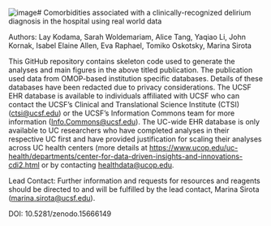 ![image](https://github.com/user-attachments/assets/8cebbb7e-bdd1-4de9-a79c-92234745a9d6)# Comorbidities associated with a clinically-recognized delirium diagnosis in the hospital using real world data

Authors: Lay Kodama, Sarah Woldemariam, Alice Tang, Yaqiao Li, John Kornak, Isabel Elaine Allen, Eva Raphael, Tomiko Oskotsky, Marina Sirota

This GitHub repository contains skeleton code used to generate the analyses and main figures in the above titled publication. The publication used data from OMOP-based institution specific databases. Details of these databases have been redacted due to privacy considerations. The UCSF EHR database is available to individuals affiliated with UCSF who can contact the UCSF’s Clinical and Translational Science Institute (CTSI) (ctsi@ucsf.edu) or the UCSF’s Information Commons team for more information (Info.Commons@ucsf.edu). The UC-wide EHR database is only available to UC researchers who have completed analyses in their respective UC first and have provided justification for scaling their analyses across UC health centers (more details at https://www.ucop.edu/uc-health/departments/center-for-data-driven-insights-and-innovations-cdi2.html or by contacting healthdata@ucop.edu.

Lead Contact: Further information and requests for resources and reagents should be directed to and will be fulfilled by the lead contact, Marina Sirota (marina.sirota@ucsf.edu).

DOI: 10.5281/zenodo.15666149

